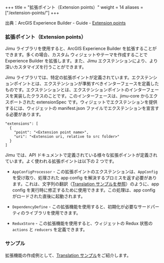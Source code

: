 +++
title = "拡張ポイント（Extension points）"
weight = 14
aliases = ["/extension-points/"]
+++

出典：ArcGIS Experience Builder - Guide - [Extension points](https://developers.arcgis.com/experience-builder/guide/extension-points/)

### 拡張ポイント（Extension points）

Jimu ライブラリを使用すると、ArcGIS Experience Builder を拡張することができます。多くの場合、カスタム ウィジェットやテーマを作成することで Experience Builder を拡張します。また、Jimu エクステンションにより、より深いカスタマイズを行うことができます。

Jimu ライブラリでは、特定の拡張ポイントが定義されています。エクステンションポイントとは、エクステンションが準拠すべきインターフェースを定義したものです。エクステンションとは、エクステンションポイントのインターフェースを実装したクラスのことです。このインターフェースは、jimu-core からエクスポートされた extensionSpec です。ウィジェットでエクステンションを提供するには、ウィジェットの manifest.json ファイルでエクステンションを宣言する必要があります。

```tsx
"extensions": [
  {
    "point": "<Extension point name>",
    "uri": "<Extension uri, relative to src folder>"
  }
]
```

Jimu では、API ドキュメントで定義されている様々な拡張ポイントが定義されています。よく使われる拡張ポイントは以下の 2 つです。

- `AppConfigProcessor` - この拡張ポイントのエクステンションは、`AppConfig` を受け取り、処理された app config を解決するプロミスを返す必要があります。これは、文字列の翻訳（[Translation サンプルを参照](https://developers.arcgis.com/experience-builder/sample-code/widgets/translation/)）のように、app config を実行時に修正するために使用できます。この処理は、app config がロードされた直後に起動されます。

- `DependencyDefine` - この拡張機能を使用すると、初期化が必要なサードパーティのライブラリを使用できます。

- `ReduxStore` - この拡張機能を使用すると、ウィジェットの Redux 状態の `actions` と `reducers` を定義できます。

### サンプル
拡張機能の作成例として、[Translation サンプル](https://developers.arcgis.com/experience-builder/sample-code/widgets/translation/)をご紹介します。